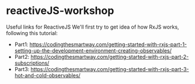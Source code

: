 # reactiveJS-workshop

Useful links for ReactiveJS
We'll first try to get idea of how RxJS works, following this tutorial:
- Part1: https://codingthesmartway.com/getting-started-with-rxjs-part-1-setting-up-the-development-environment-creating-observables/
- Part2: https://codingthesmartway.com/getting-started-with-rxjs-part-2-subscriptions/
- Part3: https://codingthesmartway.com/getting-started-with-rxjs-part-3-hot-and-cold-observables/ 
